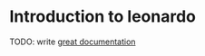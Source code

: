 # Introduction to leonardo

TODO: write [great documentation](http://jacobian.org/writing/great-documentation/what-to-write/)
